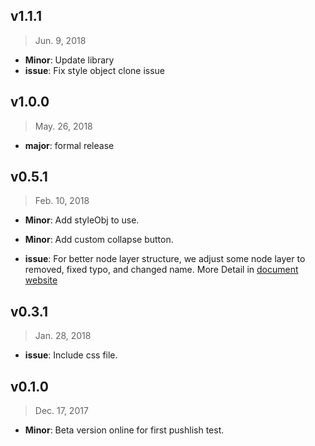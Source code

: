 ## v1.1.1

> Jun. 9, 2018

- **Minor**: Update library
- **issue**: Fix style object clone issue


## v1.0.0

> May. 26, 2018

- **major**: formal release

## v0.5.1

> Feb. 10, 2018

- **Minor**: Add styleObj to use.
- **Minor**: Add custom collapse button.

- **issue**: For better node layer structure, we adjust some node layer to removed, fixed typo, and changed name. More Detail in [document website](https://blacktoolboxlaboratory.github.io/)

## v0.3.1

> Jan. 28, 2018

- **issue**: Include css file.

## v0.1.0

> Dec. 17, 2017

- **Minor**: Beta version online for first pushlish test.
